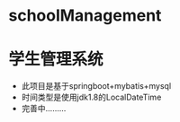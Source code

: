 # schoolManagement
# 学生管理系统
* 此项目是基于springboot+mybatis+mysql
* 时间类型是使用jdk1.8的LocalDateTime
* 完善中.........

